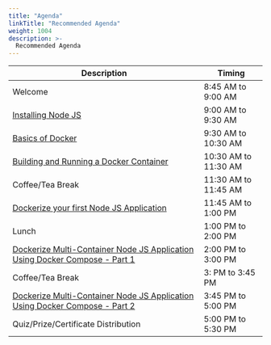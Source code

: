 ```yaml
---
title: "Agenda"
linkTitle: "Recommended Agenda"
weight: 1004
description: >-
  Recommended Agenda
---
```


| Description                                                                                | Timing               |
| ------------------------------------------------------------------------------------------ | -------------------- |
| Welcome                                                                                    | 8:45 AM to 9:00 AM   |
| [Installing Node JS](../prerequisite/)                                                     | 9:00 AM to 9:30 AM   |
| [Basics of Docker](../basics/)                                                             | 9:30 AM to 10:30 AM  |
| [Building and Running a Docker Container](../building/)                                    | 10:30 AM to 11:30 AM |
| Coffee/Tea Break                                                                           | 11:30 AM to 11:45 AM |
| [Dockerize your first Node JS Application](../pythonapp/)                                  | 11:45 AM to 1:00 PM  |
| Lunch                                                                                      | 1:00 PM to 2:00 PM   |
| [Dockerize Multi-Container Node JS Application Using Docker Compose - Part 1](../compose/) | 2:00 PM to 3:00 PM   |
| Coffee/Tea Break                                                                           | 3: PM to 3:45 PM     |
| [Dockerize Multi-Container Node JS Application Using Docker Compose - Part 2](../compose/) | 3:45 PM to 5:00 PM   |
| Quiz/Prize/Certificate Distribution                                                        | 5:00 PM to 5:30 PM   |
